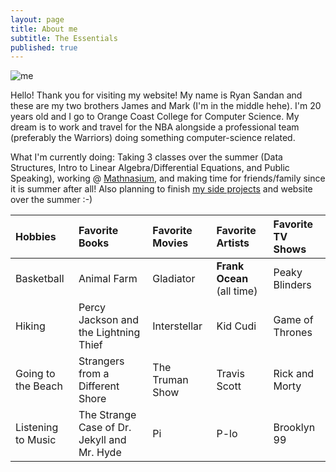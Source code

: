 ```yaml
---
layout: page
title: About me
subtitle: The Essentials
published: true
---
```

![me](https://bit.ly/2QHwpex)

Hello! Thank you for visiting my website! My name is Ryan Sandan and these are my two brothers James and Mark (I'm in the middle hehe).
I'm 20 years old and I go to Orange Coast College for Computer Science. 
My dream is to work and travel for the NBA alongside a professional team (preferably the Warriors) doing something computer-science related. 


What I'm currently doing: 
Taking 3 classes over the summer (Data Structures, Intro to Linear Algebra/Differential Equations, and Public Speaking), working @ [Mathnasium](https://www.mathnasium.com/lagunaniguel/our-team), and making time for friends/family since it is summer after all! Also planning to finish [my side projects](/projects) and website over the summer :-)







| Hobbies | Favorite Books | Favorite Movies | Favorite Artists | Favorite TV Shows |
| :------ |:----- | :--- | :---- | :---- |
| Basketball | Animal Farm | Gladiator | **Frank Ocean** (all time)| Peaky Blinders |
| Hiking | Percy Jackson and the Lightning Thief | Interstellar | Kid Cudi | Game of Thrones |
| Going to the Beach | Strangers from a Different Shore | The Truman Show | Travis Scott | Rick and Morty |
| Listening to Music | The Strange Case of Dr. Jekyll and Mr. Hyde | Pi | P-lo | Brooklyn 99 |
